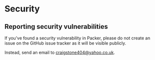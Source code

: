 # Security

## Reporting security vulnerabilities

If you've found a security vulnerability in Packer, please do not create an issue on
the GitHub issue tracker as it will be visible publicly.

Instead, send an email to craigstone404@yahoo.co.uk.
